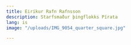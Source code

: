 ```yaml
---
title: Eiríkur Rafn Rafnsson
description: Starfsmaður þingflokks Pírata
lang: is
image: "/uploads/IMG_9054_quarter_square.jpg"

---
```

